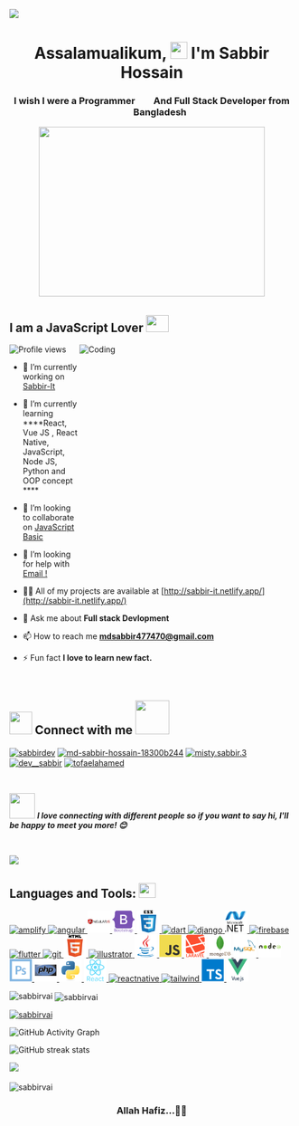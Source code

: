 ![](https://miro.medium.com/max/1400/1*i8-u-V8LTTbQwTeUwLI_BQ.gif)

<h1 align="center">Assalamualikum, <img height="30" width="30" src="https://camo.githubusercontent.com/e8e7b06ecf583bc040eb60e44eb5b8e0ecc5421320a92929ce21522dbc34c891/68747470733a2f2f6d656469612e67697068792e636f6d2f6d656469612f6876524a434c467a6361737252346961377a2f67697068792e676966"> I'm Sabbir Hossain</h1>
<h3 align="center">I wish I were a Programmer <img height="15" width="25" src="https://res.cloudinary.com/practicaldev/image/fetch/s--goETGOXU--/c_limit%2Cf_auto%2Cfl_progressive%2Cq_66%2Cw_880/https://dev-to-uploads.s3.amazonaws.com/i/x3x5w638kkixi9s3h3vw.gif">  And Full Stack Developer from <br> <img height="14" width="25" src="https://mycarbys.com/wp-content/uploads/2021/02/Flag_of_Bangladesh.gif"> Bangladesh</h3>
<p align="center"> <img  height="300" width="400" src="https://media.giphy.com/media/fW4G2bsiMZiAwipQVJ/giphy.gif"> </p>

<h2 align="start">I am a JavaScript Lover <img height="30" width="40" src="https://camo.githubusercontent.com/63371d36886ee658f5a97401f393e1ab1684b2fd3de674b8f5efc7d410b2a3d0/68747470733a2f2f6d656469612e67697068792e636f6d2f6d656469612f57556c706c634d704f43456d5447427442572f67697068792e676966"></h2>

<img align="right" alt="Coding" width="380" height="400" src="https://avatars.githubusercontent.com/u/94552812?v=4">

![Profile views](https://gpvc.arturio.dev/sabbirvai) 

- 🔭 I’m currently working on [Sabbir-It](http://sabbir-it.netlify.app/)

- 🌱 I’m currently learning ****React, Vue JS , React Native, JavaScript, Node JS, Python and OOP concept ****

- 👯 I’m looking to collaborate on [JavaScript Basic](https://github.com/sabbirvai/JS-All-Recap-Code)

- 🤝 I’m looking for help with [Email !](http://mdsabbir477470@gmail.com/)

- 👨‍💻 All of my projects are available at [http://sabbir-it.netlify.app/](http://sabbir-it.netlify.app/)

- 💬 Ask me about **Full stack Devlopment**

- 📫 How to reach me **mdsabbir477470@gmail.com**

- ⚡ Fun fact **I love to learn new fact.**
 <br>
 
<h2 align="left"><img height="40" width="40" src="https://cdn.dribbble.com/users/345826/screenshots/1836550/dots24.gif"> <b>Connect with me</b> <img height="60" width="60" src="https://github.com/rajput2107/rajput2107/blob/master/Assets/Handshake.gif?raw=true"> </h2>

<p align="left">
<a href="https://twitter.com/sabbirdev" target="blank"><img align="center" src="https://raw.githubusercontent.com/rahuldkjain/github-profile-readme-generator/master/src/images/icons/Social/twitter.svg" alt="sabbirdev" height="30" width="40" /></a>
<a href="https://linkedin.com/in/md-sabbir-hossain-18300b244" target="blank"><img align="center" src="https://raw.githubusercontent.com/rahuldkjain/github-profile-readme-generator/master/src/images/icons/Social/linked-in-alt.svg" alt="md-sabbir-hossain-18300b244" height="30" width="40" /></a>
<a href="https://fb.com/misty.sabbir.3" target="blank"><img align="center" src="https://raw.githubusercontent.com/rahuldkjain/github-profile-readme-generator/master/src/images/icons/Social/facebook.svg" alt="misty.sabbir.3" height="30" width="40" /></a>
<a href="https://instagram.com/dev__sabbir" target="blank"><img align="center" src="https://raw.githubusercontent.com/rahuldkjain/github-profile-readme-generator/master/src/images/icons/Social/instagram.svg" alt="dev__sabbir" height="30" width="40" /></a>
<a href="https://www.youtube.com/c/tofaelahamed" target="blank"><img align="center" src="https://raw.githubusercontent.com/rahuldkjain/github-profile-readme-generator/master/src/images/icons/Social/youtube.svg" alt="tofaelahamed" height="30" width="40" /></a>

</p>
<br>
<p><i><img height="45" width="45"       src="https://camo.githubusercontent.com/ec0df7b334d15078e980be8f26f35f1bd6f004eaa4a121db42fed361360c1817/68747470733a2f2f6d656469612e67697068792e636f6d2f6d656469612f4c6e516a7057614f4e386e68723231764e572f67697068792e676966"> <b>I love connecting with different people so if you want to say hi, I'll be happy to meet you more! 😊</b></i></p>
<br>

![](https://cdn.fbsbx.com/v/t59.2708-21/290679287_716194729655162_5232320856011826837_n.gif?_nc_cat=101&ccb=1-7&_nc_sid=041f46&_nc_eui2=AeEDcawJqBBQmi42rMIa4mk8MRWx9xwBpD0xFbH3HAGkPfY0CzMdjEQGkgdO-ydljo3L85bc0RIN6IL9XmqAXJ2U&_nc_ohc=82N0ch7uZdsAX9KQ5IL&_nc_oc=AQkFe9Cg0NXcAZHUF29WCCpZNKGBoc_IwLtvdshb9JsWEwM5g8_p7SJVUmIZ8UrYshk&_nc_ht=cdn.fbsbx.com&oh=03_AVLyguyc3G00e5v_2IoWlyMruAEo6Wb-OHkMZiqU2CIZKA&oe=62BE1090)

<h2 align="left">Languages and Tools: <img height="26" width="30" src="https://camo.githubusercontent.com/4a6d78c6937e3980495875e8a8e904fc57d0639c4c8012ff0d40af64da2f96f1/68747470733a2f2f6d656469612e67697068792e636f6d2f6d656469612f31796e4345746c674d5041654e4171646e752f67697068792e676966"></h2>
<p align="left"> <a href="https://aws.amazon.com/amplify/" target="_blank" rel="noreferrer"> <img src="https://docs.amplify.aws/assets/logo-dark.svg" alt="amplify" width="40" height="40"/> </a> <a href="https://angular.io" target="_blank" rel="noreferrer"> <img src="https://angular.io/assets/images/logos/angular/angular.svg" alt="angular" width="40" height="40"/> </a> <a href="https://angular.io" target="_blank" rel="noreferrer"> <img src="https://raw.githubusercontent.com/devicons/devicon/master/icons/angularjs/angularjs-original-wordmark.svg" alt="angularjs" width="40" height="40"/> </a> <a href="https://getbootstrap.com" target="_blank" rel="noreferrer"> <img src="https://raw.githubusercontent.com/devicons/devicon/master/icons/bootstrap/bootstrap-plain-wordmark.svg" alt="bootstrap" width="40" height="40"/> </a> <a href="https://www.w3schools.com/css/" target="_blank" rel="noreferrer"> <img src="https://raw.githubusercontent.com/devicons/devicon/master/icons/css3/css3-original-wordmark.svg" alt="css3" width="40" height="40"/> </a> <a href="https://dart.dev" target="_blank" rel="noreferrer"> <img src="https://www.vectorlogo.zone/logos/dartlang/dartlang-icon.svg" alt="dart" width="40" height="40"/> </a> <a href="https://www.djangoproject.com/" target="_blank" rel="noreferrer"> <img src="https://cdn.worldvectorlogo.com/logos/django.svg" alt="django" width="40" height="40"/> </a> <a href="https://dotnet.microsoft.com/" target="_blank" rel="noreferrer"> <img src="https://raw.githubusercontent.com/devicons/devicon/master/icons/dot-net/dot-net-original-wordmark.svg" alt="dotnet" width="40" height="40"/> </a> <a href="https://firebase.google.com/" target="_blank" rel="noreferrer"> <img src="https://www.vectorlogo.zone/logos/firebase/firebase-icon.svg" alt="firebase" width="40" height="40"/> </a> <a href="https://flutter.dev" target="_blank" rel="noreferrer"> <img src="https://www.vectorlogo.zone/logos/flutterio/flutterio-icon.svg" alt="flutter" width="40" height="40"/> </a> <a href="https://git-scm.com/" target="_blank" rel="noreferrer"> <img src="https://www.vectorlogo.zone/logos/git-scm/git-scm-icon.svg" alt="git" width="40" height="40"/> </a> <a href="https://www.w3.org/html/" target="_blank" rel="noreferrer"> <img src="https://raw.githubusercontent.com/devicons/devicon/master/icons/html5/html5-original-wordmark.svg" alt="html5" width="40" height="40"/> </a> <a href="https://www.adobe.com/in/products/illustrator.html" target="_blank" rel="noreferrer"> <img src="https://www.vectorlogo.zone/logos/adobe_illustrator/adobe_illustrator-icon.svg" alt="illustrator" width="40" height="40"/> </a> <a href="https://www.java.com" target="_blank" rel="noreferrer"> <img src="https://raw.githubusercontent.com/devicons/devicon/master/icons/java/java-original.svg" alt="java" width="40" height="40"/> </a> <a href="https://developer.mozilla.org/en-US/docs/Web/JavaScript" target="_blank" rel="noreferrer"> <img src="https://raw.githubusercontent.com/devicons/devicon/master/icons/javascript/javascript-original.svg" alt="javascript" width="40" height="40"/> </a> <a href="https://laravel.com/" target="_blank" rel="noreferrer"> <img src="https://raw.githubusercontent.com/devicons/devicon/master/icons/laravel/laravel-plain-wordmark.svg" alt="laravel" width="40" height="40"/> </a> <a href="https://www.mongodb.com/" target="_blank" rel="noreferrer"> <img src="https://raw.githubusercontent.com/devicons/devicon/master/icons/mongodb/mongodb-original-wordmark.svg" alt="mongodb" width="40" height="40"/> </a> <a href="https://www.mysql.com/" target="_blank" rel="noreferrer"> <img src="https://raw.githubusercontent.com/devicons/devicon/master/icons/mysql/mysql-original-wordmark.svg" alt="mysql" width="40" height="40"/> </a> <a href="https://nodejs.org" target="_blank" rel="noreferrer"> <img src="https://raw.githubusercontent.com/devicons/devicon/master/icons/nodejs/nodejs-original-wordmark.svg" alt="nodejs" width="40" height="40"/> </a> <a href="https://www.photoshop.com/en" target="_blank" rel="noreferrer"> <img src="https://raw.githubusercontent.com/devicons/devicon/master/icons/photoshop/photoshop-line.svg" alt="photoshop" width="40" height="40"/> </a> <a href="https://www.php.net" target="_blank" rel="noreferrer"> <img src="https://raw.githubusercontent.com/devicons/devicon/master/icons/php/php-original.svg" alt="php" width="40" height="40"/> </a> <a href="https://www.python.org" target="_blank" rel="noreferrer"> <img src="https://raw.githubusercontent.com/devicons/devicon/master/icons/python/python-original.svg" alt="python" width="40" height="40"/> </a> <a href="https://reactjs.org/" target="_blank" rel="noreferrer"> <img src="https://raw.githubusercontent.com/devicons/devicon/master/icons/react/react-original-wordmark.svg" alt="react" width="40" height="40"/> </a> <a href="https://reactnative.dev/" target="_blank" rel="noreferrer"> <img src="https://reactnative.dev/img/header_logo.svg" alt="reactnative" width="40" height="40"/> </a> <a href="https://tailwindcss.com/" target="_blank" rel="noreferrer"> <img src="https://www.vectorlogo.zone/logos/tailwindcss/tailwindcss-icon.svg" alt="tailwind" width="40" height="40"/> </a> <a href="https://www.typescriptlang.org/" target="_blank" rel="noreferrer"> <img src="https://raw.githubusercontent.com/devicons/devicon/master/icons/typescript/typescript-original.svg" alt="typescript" width="40" height="40"/> </a> <a href="https://vuejs.org/" target="_blank" rel="noreferrer"> <img src="https://raw.githubusercontent.com/devicons/devicon/master/icons/vuejs/vuejs-original-wordmark.svg" alt="vuejs" width="40" height="40"/> </a> </p>

<p><img align="left" src="https://github-readme-stats.vercel.app/api/top-langs?username=sabbirvai&show_icons=true&locale=en&layout=compact" alt="sabbirvai" /></p>

<p>&nbsp;<img align="center" src="https://github-readme-stats.vercel.app/api?username=sabbirvai&show_icons=true&locale=en" alt="sabbirvai" /></p>  


<p align="left"> <a href="https://github.com/ryo-ma/github-profile-trophy"><img src="https://github-profile-trophy.vercel.app/?username=sabbirvai" alt="sabbirvai" /></a> </p>

![GitHub Activity Graph](https://activity-graph.herokuapp.com/graph?username=sabbirvai)    

![GitHub streak stats](https://github-readme-streak-stats.herokuapp.com/?user=sabbirvai) 

<p> <img src="https://raw.githubusercontent.com/devSahinur/devSahinur/582dc7730ce1818b8905cefe91b15528a2807d78/assets/Thanks.svg"></p>

<p><img align="center" src="https://cdn.fbsbx.com/v/t59.2708-21/278764585_596256831428904_6484570594458471266_n.gif?_nc_cat=100&ccb=1-7&_nc_sid=041f46&_nc_eui2=AeHCVBv-IPQMMthriqF-Zt-JvEgd-rnKQTy8SB36ucpBPNr0-zg1YgrgO_TCOAlvZxHzHbIZb6JppORE7KDvbVXS&_nc_ohc=gBDvZ3W6vVwAX-_PfBU&_nc_ht=cdn.fbsbx.com&oh=03_AVJOuM9hlroWqPSQfW_PCptlEJ4bVmpzmDe_Is9DvVxB_g&oe=6309332B" alt="sabbirvai" /></p>

<h3 align="center">Allah Hafiz...💬👨</h3>
